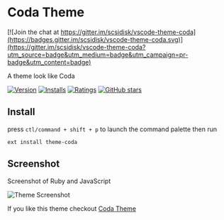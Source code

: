 # Coda Theme

[![Join the chat at https://gitter.im/scsidisk/vscode-theme-coda](https://badges.gitter.im/scsidisk/vscode-theme-coda.svg)](https://gitter.im/scsidisk/vscode-theme-coda?utm_source=badge&utm_medium=badge&utm_campaign=pr-badge&utm_content=badge)

A theme look like Coda

[![Version](http://vsmarketplacebadge.apphb.com/version/jasen.theme-coda.svg)](https://marketplace.visualstudio.com/items?itemName=jasen.theme-coda) [![Installs](http://vsmarketplacebadge.apphb.com/installs-short/jasen.theme-coda.svg)](https://marketplace.visualstudio.com/items?itemName=jasen.theme-coda) [![Ratings](http://vsmarketplacebadge.apphb.com/rating-short/jasen.theme-coda.svg)](https://marketplace.visualstudio.com/items?itemName=jasen.theme-coda) [![GitHub stars](https://img.shields.io/github/stars/scsidisk/vscode-theme-coda.svg?style=social&label=Star&maxAge=2592000)](https://github.com/scsidisk/vscode-theme-coda)


## Install

press `ctl/command + shift + p` to launch the command palette then run
```
ext install theme-coda
```

## Screenshot
Screenshot of Ruby and JavaScript

![Theme Screenshot](http://7xqmjb.com1.z0.glb.clouddn.com/201702041760theme-coda.png)

If you like this theme checkout [Coda Theme](https://marketplace.visualstudio.com/items?itemName=jasen.theme-coda)

<!--
## Change log
You can take a look at the change log [here](https://github.com/azemoh/vscode-one-monokai/blob/master/CHANGELOG.md)
-->


